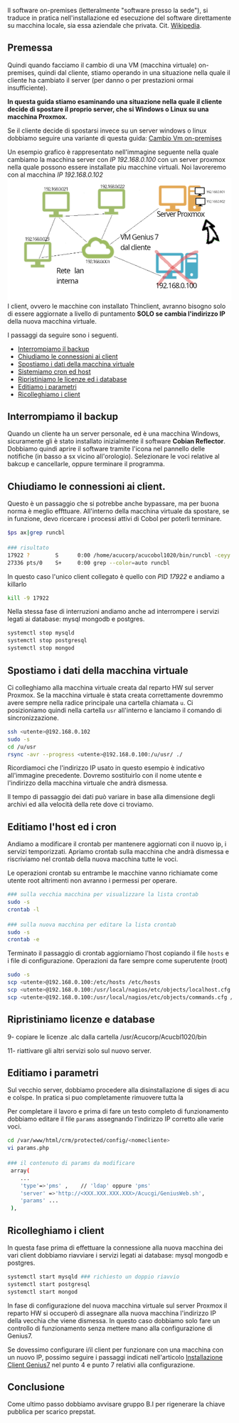 Il software on-premises (letteralmente "software presso la sede"), si traduce in pratica nell'installazione ed esecuzione del software direttamente su macchina locale, sia essa aziendale che privata. Cit. [Wikipedia](https://it.wikipedia.org/wiki/On-premises_software).

## Premessa
Quindi quando facciamo il cambio di una VM (macchina virtuale) on-premises, quindi dal cliente, stiamo operando in una situazione nella quale il cliente ha cambiato il server (per danno o per prestazioni ormai insufficiente).

**In questa guida stiamo esaminando una situazione nella quale il cliente decide di spostare il proprio server, che si Windows o Linux su una macchina Proxmox.**

Se il cliente decide di spostarsi invece su un server windows o linux dobbiamo seguire una variante di questa guida: [Cambio Vm on-premises]()

Un esempio grafico è rappresentato nell'immagine seguente nella quale cambiamo la macchina server con _IP 192.168.0.100_ con un server proxmox nella quale possono essere installate piu macchine virtuali. Noi lavoreremo con al macchina _IP 192.168.0.102_
![Cambio vm Cliente](./immagini/cambio_VM_cliente_proxmox.png)
I client, ovvero le macchine con installato Thinclient, avranno bisogno solo di essere aggiornate a livello di puntamento **SOLO se cambia l'indirizzo IP** della nuova macchina virtuale.

I passaggi da seguire sono i seguenti.
- [Interrompiamo il backup](#interrompiamo-il-backup)
- [Chiudiamo le connessioni ai client](#chiudiamo-le-connessioni-ai-client)
- [Spostiamo i dati della macchina virtuale](#spostiamo-i-dati-della-macchina-virtuale)
- [Sistemiamo cron ed host](#editiamo-lhost-ed-i-cron)
- [Ripristiniamo le licenze ed i database](#ripristiniamo-licenze-e-database)
- [Editiamo i parametri](#editiamo-i-parametri)
- [Ricolleghiamo i client](#ricolleghiamo-i-client)

## Interrompiamo il backup
Quando un cliente ha un server personale, ed è una macchina Windows, sicuramente gli è stato installato inizialmente il software **Cobian Reflector**. Dobbiamo quindi aprire il software tramite l'icona nel pannello delle notifiche (in basso a sx vicino all'orologio). Selezionare le voci relative al bakcup e cancellarle, oppure terminare il programma.

## Chiudiamo le connessioni ai client.
Questo è un passaggio che si potrebbe anche bypassare, ma per buona norma è meglio effttuare.
All'interno della macchina virtuale da spostare, se in funzione, devo ricercare i processi attivi di Cobol per poterli terminare.
```sh
$ps ax|grep runcbl

### risultato
17922 ?        S      0:00 /home/acucorp/acucobol1020/bin/runcbl -ceyy /u/usr/genius7/cblconfi /dev/null libxmlif64.so librmnet64.so --app-host MENU <169.254.153.078>@NomeUtente@Default
27336 pts/0    S+     0:00 grep --color=auto runcbl
``` 
In questo caso l'unico client collegato è quello con *PID 17922* e andiamo a killarlo
```sh
kill -9 17922
```
Nella stessa fase di interruzioni andiamo anche ad interrompere i servizi legati ai database: mysql mongodb e postgres.
```sh
systemctl stop mysqld
systemctl stop postgresql
systemctl stop mongod
```
## Spostiamo i dati della macchina virtuale
Ci colleghiamo alla macchina virtuale creata dal reparto HW sul server Proxmox.
Se la macchina virtuale è stata creata correttamente dovremmo avere sempre nella radice principale una cartella chiamata `u`.
Ci posizioniamo quindi nella cartella `usr` all'interno e lanciamo il comando di sincronizzazione.
```sh
ssh <utente>@192.168.0.102
sudo -s
cd /u/usr
rsync -avr --progress <utente>@192.168.0.100:/u/usr/ ./
```
Ricordiamoci che l'indirizzo IP usato in questo esempio è indicativo all'immagine precedente. Dovremo sostituirlo con il nome utente e l'indirizzo della macchina virtuale che andrà dismessa.

Il tempo di passaggio dei dati può variare in base alla dimensione degli archivi ed alla velocità della rete dove ci troviamo.

## Editiamo l'host ed i cron
Andiamo a modificare il crontab per mantenere aggiornati con il nuovo ip, i servizi temporizzati. Apriamo crontab sulla macchina che andrà dismessa e riscriviamo nel crontab della nuova macchina tutte le voci.

Le operazioni crontab su entrambe le macchine vanno richiamate come utente root altrimenti non avranno i permessi per operare.
```sh
### sulla vecchia macchina per visualizzare la lista crontab
sudo -s
crontab -l

### sulla nuova macchina per editare la lista crontab
sudo -s
crontab -e
```

Terminato il passaggio di crontab aggiorniamo l'host copiando il file `hosts` e i file di configurazione. Operazioni da fare sempre come superutente (root)
```sh
sudo -s
scp <utente>@192.168.0.100:/etc/hosts /etc/hosts
scp <utente>@192.168.0.100:/usr/local/nagios/etc/objects/localhost.cfg /usr/local/nagios/etc/objects/
scp <utente>@192.168.0.100:/usr/local/nagios/etc/objects/commands.cfg /usr/local/nagios/etc/objects/
```
## Ripristiniamo licenze e database
9- copiare le licenze .alc dalla cartella /usr/Acucorp/Acucbl1020/bin

11- riattivare gli altri servizi solo sul nuovo server.

## Editiamo i parametri
Sul vecchio server, dobbiamo procedere alla disinstallazione di  siges di acu e colspe. In pratica si puo completamente rimuovere tutta la 

Per completare il lavoro e prima di fare un testo completo di funzionamento dobbiamo editare il file `params` assegnando l'indirizzo IP corretto alle varie voci.
```sh
cd /var/www/html/crm/protected/config/<nomecliente>
vi params.php

### il contenuto di params da modificare
 array(
    ...
    'type'=>'pms' ,    // 'ldap' oppure 'pms'
    'server' =>'http://<XXX.XXX.XXX.XXX>/Acucgi/GeniusWeb.sh',  
    'params' ...
 ),
```

## Ricolleghiamo i client

In questa fase prima di effettuare la connessione alla nuova macchina dei vari client dobbiamo riavviare i servizi legati ai database: mysql mongodb e postgres.
```sh
systemctl start mysqld ### richiesto un doppio riavvio
systemctl start postgresql
systemctl start mongod
```

In fase di configurazione del nuova macchina virtuale sul server Proxmox il reparto HW si occuperò di assegnare alla nuova macchina l'indirizzo IP della vecchia che viene dismessa.
In questo caso dobbiamo solo fare un controllo di funzionamento senza mettere mano alla configurazione di Genius7.

Se dovessimo configurare i/il client per funzionare con una macchina con un nuovo IP, possimo seguire i passaggi indicati nell'articolo [Installazione Client Genius7](https://wiki.sigesgroup.it/?q=content/installazione-client-genius7) nel punto 4 e punto 7 relativi alla configurazione.

## Conclusione
Come ultimo passo dobbiamo avvisare gruppo B.I per rigenerare la chiave pubblica per scarico prepstat.



